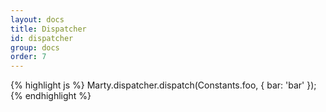 ```yaml
---
layout: docs
title: Dispatcher
id: dispatcher
group: docs
order: 7
---
```


{% highlight js %}
Marty.dispatcher.dispatch(Constants.foo, {
  bar: 'bar'
});
{% endhighlight %}